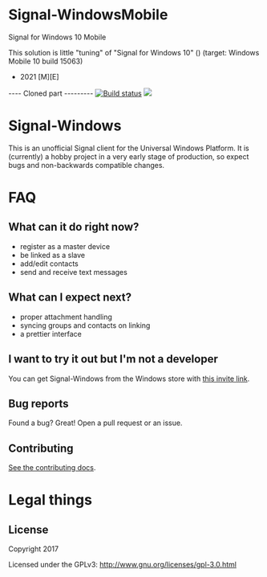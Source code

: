 # Signal-WindowsMobile
Signal for Windows 10 Mobile

This solution is little "tuning" of "Signal for Windows 10" () 
(target: Windows Mobile 10 build 15063)

- 2021 [M][E]

---- Cloned part ---------
[![Build status](https://build.appcenter.ms/v0.1/apps/cbdae38f-5ebb-4b11-ac7d-3d4b2648c50b/branches/master/badge)](https://appcenter.ms)
![](https://tokei.rs/b1/github/signal-csharp/Signal-Windows)


# Signal-Windows

This is an unofficial Signal client for the Universal Windows Platform. It is (currently) a hobby project in a very early stage of production, so expect bugs and non-backwards compatible changes.

# FAQ

## What can it do right now?
- register as a master device
- be linked as a slave
- add/edit contacts
- send and receive text messages

## What can I expect next?
- proper attachment handling
- syncing groups and contacts on linking
- a prettier interface

## I want to try it out but I'm not a developer
You can get Signal-Windows from the Windows store with [this invite link](http://go.microsoft.com/fwlink/?LinkId=532540&mstoken=XP2CK-MPM9Q-T2R6C-KJ979-RVWQZ).

## Bug reports
Found a bug? Great! Open a pull request or an issue.

## Contributing

[See the contributing docs](CONTRIBUTING.md).

# Legal things
## License

Copyright 2017

Licensed under the GPLv3: http://www.gnu.org/licenses/gpl-3.0.html
